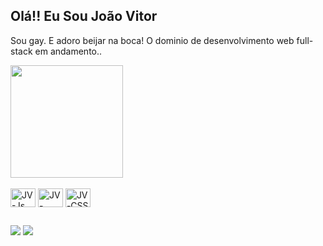 ## Olá!! Eu Sou João Vitor
Sou gay. E adoro beijar na boca!
O dominio de desenvolvimento web full-stack em andamento..
<div>
  <a href:"https://github.com/joaoviitorsx">
  <img height="180em" src="https://github-readme-stats.vercel.app/api?username=joaoviitorsx&show_icons=true&theme=radical">
</div>
  
<div style="display: inline_block"><br>
    <img align="center" alt="JV-Js" height="30" width="40" src="https://cdn.jsdelivr.net/gh/devicons/devicon/icons/javascript/javascript-original.svg">
    <img align="center" alt="JV-HTML" height="30" width="40" src="https://cdn.jsdelivr.net/gh/devicons/devicon/icons/html5/html5-original.svg">
    <img align="center" alt="JV-CSS" height="30" width="40" src="https://cdn.jsdelivr.net/gh/devicons/devicon/icons/css3/css3-original.svg">
</div>

##

<div>
  <a href="https://www.instagram.com/joaoviitorsx/" target="_blank"><img src="https://img.shields.io/badge/Instagram-E4405F?style=for-the-badge&logo=instagram&logoColor=white" target="_blank"></a>
  <a href="https://www.linkedin.com/in/joaoviitorsx/" target="_blank"><img src="https://img.shields.io/badge/LinkedIn-0077B5?style=for-the-badge&logo=linkedin&logoColor=white"></a>
</div>
  
